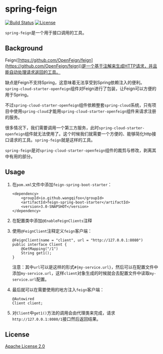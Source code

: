 # spring-feign

[![Build Status](https://travis-ci.org/wangqifox/spring-feign.svg?branch=master)](https://travis-ci.org/wangqifox/spring-feign)
[![License](http://img.shields.io/:license-apache-brightgreen.svg)](http://www.apache.org/licenses/LICENSE-2.0.html)

`spring-feign`是一个用于接口调用的工具。

## Background

Feign([https://github.com/OpenFeign/feign](https://github.com/OpenFeign/feign))是一个基于注解来生成HTTP请求，并且能自动处理请求返回的工具。

缺点是Feign不支持Spring，这意味着无法享受到Spring依赖注入的便利。`spring-cloud-starter-openfeign`组件对Feign进行了包装，让Feign可以方便的用于Spring。

不过`spring-cloud-starter-openfeign`组件依赖整套`spring-cloud`系统，只有项目中使用`spring-cloud`才能用`spring-cloud-starter-openfeign`组件来请求注册的服务。

很多情况下，我们需要调用一个第三方服务，此时`spring-cloud-starter-openfeign`组件就无法使用了。这个时候我们就需要一个方便的、能够简化http接口请求的工具。`spring-feign`就是这样的工具。

`spring-feign`是对`spring-cloud-starter-openfeign`组件的裁剪与修改，剥离其中有用的部分。

## Usage

1. 在`pom.xml`文件中添加`feign-spring-boot-starter`：

    ```
    <dependency>
        <groupId>io.github.wangqifox</groupId>
        <artifactId>feign-spring-boot-starter</artifactId>
        <version>3.0-SNAPSHOT</version>
    </dependency>
    ```

2. 在配置类中添加`@EnableFeignClients`注释

3. 使用`@FeignClient`注释定义`feign`客户端：

    ```
    @FeignClient(name = "client", url = "http://127.0.0.1:8080")
    public interface Client {
        @GetMapping("/1")
        String get1();
    }
    ```
    
    注意：其中`url`可以是这样的形式`#{my-service.url}`，然后可以在配置文件中添加`my-service.url`，这样`client`对象生成的时候就会去配置文件中读取`my-service.url`配置。

4. 最后就可以在需要使用的地方注入`feign`客户端：

    ```
    @Autowired
    Client client;
    ```

5. 对`Client`中`get1()`方法的调用会由代理类来完成，请求`http://127.0.0.1:8080/1`接口然后返回结果。

## License

[Apache License 2.0](LICENSE)
